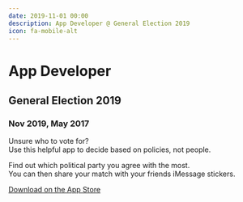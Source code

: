 ```yaml
---
date: 2019-11-01 00:00
description: App Developer @ General Election 2019
icon: fa-mobile-alt
---
```

# App Developer
## General Election 2019
### Nov 2019, May 2017

Unsure who to vote for?\
Use this helpful app to decide based on policies, not people.

Find out which political party you agree with the most.\
You can then share your match with your friends iMessage stickers.

[Download on the App Store](https://apps.apple.com/gb/app/general-election-2019/id1240254142)
